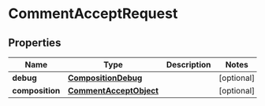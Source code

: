 

# CommentAcceptRequest

## Properties

Name | Type | Description | Notes
------------ | ------------- | ------------- | -------------
**debug** | [**CompositionDebug**](CompositionDebug.md) |  |  [optional]
**composition** | [**CommentAcceptObject**](CommentAcceptObject.md) |  |  [optional]




